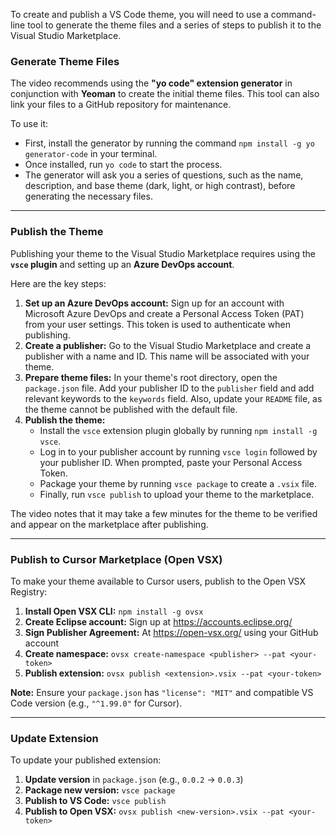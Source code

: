 To create and publish a VS Code theme, you will need to use a command-line tool to generate the theme files and a series of steps to publish it to the Visual Studio Marketplace.

### **Generate Theme Files**

The video recommends using the **"yo code" extension generator** in conjunction with **Yeoman** to create the initial theme files. This tool can also link your files to a GitHub repository for maintenance.

To use it:

- First, install the generator by running the command `npm install -g yo generator-code` in your terminal.
- Once installed, run `yo code` to start the process.
- The generator will ask you a series of questions, such as the name, description, and base theme (dark, light, or high contrast), before generating the necessary files.

---

### **Publish the Theme**

Publishing your theme to the Visual Studio Marketplace requires using the **`vsce` plugin** and setting up an **Azure DevOps account**.

Here are the key steps:

1.  **Set up an Azure DevOps account:** Sign up for an account with Microsoft Azure DevOps and create a Personal Access Token (PAT) from your user settings. This token is used to authenticate when publishing.
2.  **Create a publisher:** Go to the Visual Studio Marketplace and create a publisher with a name and ID. This name will be associated with your theme.
3.  **Prepare theme files:** In your theme's root directory, open the `package.json` file. Add your publisher ID to the `publisher` field and add relevant keywords to the `keywords` field. Also, update your `README` file, as the theme cannot be published with the default file.
4.  **Publish the theme:**
    - Install the `vsce` extension plugin globally by running `npm install -g vsce`.
    - Log in to your publisher account by running `vsce login` followed by your publisher ID. When prompted, paste your Personal Access Token.
    - Package your theme by running `vsce package` to create a `.vsix` file.
    - Finally, run `vsce publish` to upload your theme to the marketplace.

The video notes that it may take a few minutes for the theme to be verified and appear on the marketplace after publishing.

---

### **Publish to Cursor Marketplace (Open VSX)**

To make your theme available to Cursor users, publish to the Open VSX Registry:

1. **Install Open VSX CLI:** `npm install -g ovsx`
2. **Create Eclipse account:** Sign up at https://accounts.eclipse.org/
3. **Sign Publisher Agreement:** At https://open-vsx.org/ using your GitHub account
4. **Create namespace:** `ovsx create-namespace <publisher> --pat <your-token>`
5. **Publish extension:** `ovsx publish <extension>.vsix --pat <your-token>`

**Note:** Ensure your `package.json` has `"license": "MIT"` and compatible VS Code version (e.g., `"^1.99.0"` for Cursor).

---

### **Update Extension**

To update your published extension:

1. **Update version** in `package.json` (e.g., `0.0.2` → `0.0.3`)
2. **Package new version:** `vsce package`
3. **Publish to VS Code:** `vsce publish`
4. **Publish to Open VSX:** `ovsx publish <new-version>.vsix --pat <your-token>`
